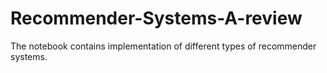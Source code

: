 # Recommender-Systems-A-review
The notebook contains implementation of different types of recommender systems.
